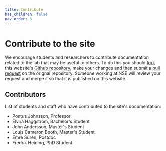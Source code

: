 ```yaml
---
title: Contribute
has_children: false
nav_order: 6
---
```


# Contribute to the site

We encourage students and researchers to contribute documentation related to the lab that may be useful to others. To do this you should [fork](https://help.github.com/en/github/getting-started-with-github/fork-a-repo) this website's [Github repository](https://github.com/KTH-Cyber-Security-Lab/NSE-lab-documentation), make your changes and then submit a [pull request](https://help.github.com/en/github/collaborating-with-issues-and-pull-requests/creating-a-pull-request-from-a-fork) on the orignal repository. Someone working at NSE will review your request and merge it so that it is published on this website.

## Contributors

List of students and staff who have contributed to the site's documentation:

- Pontus Johnsson, Professor
- Elvira Häggström, Bachelor's Student
- John Andersson, Master's Student
- Louis Cameron Booth, Master's Student
- Emre Süren, Postdoc
- Fredrik Heiding, PhD Student

